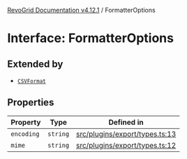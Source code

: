 [RevoGrid Documentation v4.12.1](README.md) / FormatterOptions

# Interface: FormatterOptions

## Extended by

- [`CSVFormat`](Interface.CSVFormat.md)

## Properties

| Property | Type | Defined in |
| ------ | ------ | ------ |
| `encoding` | `string` | [src/plugins/export/types.ts:13](https://github.com/revolist/revogrid/blob/d509c0063a76a472726c991b21f1c163442771b4/src/plugins/export/types.ts#L13) |
| `mime` | `string` | [src/plugins/export/types.ts:12](https://github.com/revolist/revogrid/blob/d509c0063a76a472726c991b21f1c163442771b4/src/plugins/export/types.ts#L12) |
